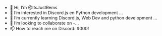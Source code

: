 - 👋 Hi, I’m @ItsJustRems
- 👀 I’m interested in Discord.js en Python development ...
- 🌱 I’m currently learning Discord.js, Web Dev and python development ...
- 💞️ I’m looking to collaborate on -...
- 📫 How to reach me on Discord: </ItsJustRems>#0001

<!---
ItsJustRems/ItsJustRems is a ✨ special ✨ repository because its `README.md` (this file) appears on your GitHub profile.
You can click the Preview link to take a look at your changes.
--->
